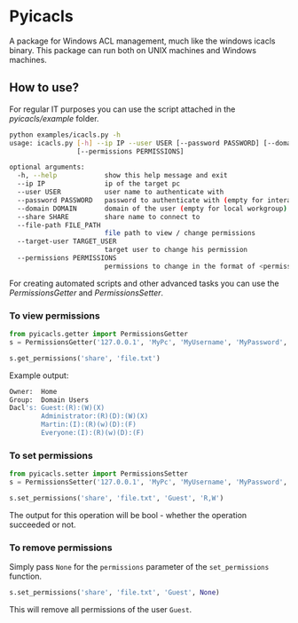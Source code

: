 # Pyicacls
A package for Windows ACL management, much like the windows icacls binary.
This package can run both on UNIX machines and Windows machines.

## How to use?
For regular IT purposes you can use the script attached in the *pyicacls/example* folder.

```bash
python examples/icacls.py -h
usage: icacls.py [-h] --ip IP --user USER [--password PASSWORD] [--domain DOMAIN] [--share SHARE] --file-path FILE_PATH [--target-user TARGET_USER]
                 [--permissions PERMISSIONS]

optional arguments:
  -h, --help            show this help message and exit
  --ip IP               ip of the target pc
  --user USER           user name to authenticate with
  --password PASSWORD   password to authenticate with (empty for interactive typing)
  --domain DOMAIN       domain of the user (empty for local workgroup)
  --share SHARE         share name to connect to
  --file-path FILE_PATH
                        file path to view / change permissions
  --target-user TARGET_USER
                        target user to change his permission
  --permissions PERMISSIONS
                        permissions to change in the format of <permission char>,<permission char>. example: R,W 
```

For creating automated scripts and other advanced tasks you can use the *PermissionsGetter* and *PermissionsSetter*.

### To view permissions
```python
from pyicacls.getter import PermissionsGetter
s = PermissionsGetter('127.0.0.1', 'MyPc', 'MyUsername', 'MyPassword', 'MyDomain')

s.get_permissions('share', 'file.txt')
```
Example output:
```bash
Owner:  Home
Group:  Domain Users
Dacl's: Guest:(R):(W)(X)
        Administrator:(R)(D):(W)(X)
        Martin:(I):(R)(w)(D):(F)
        Everyone:(I):(R)(w)(D):(F)
```

### To set permissions
```python
from pyicacls.setter import PermissionsSetter
s = PermissionsSetter('127.0.0.1', 'MyPc', 'MyUsername', 'MyPassword', 'MyDomain')

s.set_permissions('share', 'file.txt', 'Guest', 'R,W')
```

The output for this operation will be bool - whether the operation succeeded or not.

### To remove permissions
Simply pass `None` for the `permissions` parameter of the `set_permissions` function.
```python
s.set_permissions('share', 'file.txt', 'Guest', None)
```
This will remove all permissions of the user ```Guest```.
